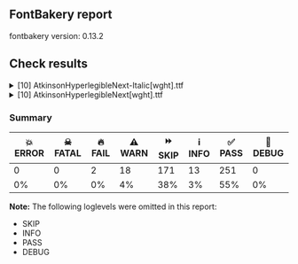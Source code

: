 ## FontBakery report

fontbakery version: 0.13.2







## Check results



<details><summary>[10] AtkinsonHyperlegibleNext-Italic[wght].ttf</summary>
<div>
<details>
    <summary>🔥 <b>FAIL</b> Combined length of family and style must not exceed 32 characters. <a href="https://fontbakery.readthedocs.io/en/stable/fontbakery/checks/universal.html#name-family-and-style-max-length">name/family_and_style_max_length</a></summary>
    <div>







* 🔥 **FAIL** <p>Variable font instance name 'Atkinson Hyperlegible Next ExtraLight Italic' formed by space-separated concatenation of font family name (nameID 1) and instance subfamily nameID 257 exceeds 32 characters.</p>
<p>This has been found to cause shaping issues for some accented letters in Microsoft Word on Windows 10 and 11.</p>
 [code: instance-too-long]



* 🔥 **FAIL** <p>Variable font instance name 'Atkinson Hyperlegible Next ExtraLight Italic' formed by space-separated concatenation of font family name (nameID 1) and instance subfamily nameID 257 exceeds 32 characters.</p>
<p>This has been found to cause shaping issues for some accented letters in Microsoft Word on Windows 10 and 11.</p>
 [code: instance-too-long]



* 🔥 **FAIL** <p>Variable font instance name 'Atkinson Hyperlegible Next Light Italic' formed by space-separated concatenation of font family name (nameID 1) and instance subfamily nameID 258 exceeds 32 characters.</p>
<p>This has been found to cause shaping issues for some accented letters in Microsoft Word on Windows 10 and 11.</p>
 [code: instance-too-long]



* 🔥 **FAIL** <p>Variable font instance name 'Atkinson Hyperlegible Next Light Italic' formed by space-separated concatenation of font family name (nameID 1) and instance subfamily nameID 258 exceeds 32 characters.</p>
<p>This has been found to cause shaping issues for some accented letters in Microsoft Word on Windows 10 and 11.</p>
 [code: instance-too-long]



* 🔥 **FAIL** <p>Variable font instance name 'Atkinson Hyperlegible Next Italic' formed by space-separated concatenation of font family name (nameID 1) and instance subfamily nameID 259 exceeds 32 characters.</p>
<p>This has been found to cause shaping issues for some accented letters in Microsoft Word on Windows 10 and 11.</p>
 [code: instance-too-long]



* 🔥 **FAIL** <p>Variable font instance name 'Atkinson Hyperlegible Next Italic' formed by space-separated concatenation of font family name (nameID 1) and instance subfamily nameID 259 exceeds 32 characters.</p>
<p>This has been found to cause shaping issues for some accented letters in Microsoft Word on Windows 10 and 11.</p>
 [code: instance-too-long]



* 🔥 **FAIL** <p>Variable font instance name 'Atkinson Hyperlegible Next Medium Italic' formed by space-separated concatenation of font family name (nameID 1) and instance subfamily nameID 260 exceeds 32 characters.</p>
<p>This has been found to cause shaping issues for some accented letters in Microsoft Word on Windows 10 and 11.</p>
 [code: instance-too-long]



* 🔥 **FAIL** <p>Variable font instance name 'Atkinson Hyperlegible Next Medium Italic' formed by space-separated concatenation of font family name (nameID 1) and instance subfamily nameID 260 exceeds 32 characters.</p>
<p>This has been found to cause shaping issues for some accented letters in Microsoft Word on Windows 10 and 11.</p>
 [code: instance-too-long]



* 🔥 **FAIL** <p>Variable font instance name 'Atkinson Hyperlegible Next SemiBold Italic' formed by space-separated concatenation of font family name (nameID 1) and instance subfamily nameID 261 exceeds 32 characters.</p>
<p>This has been found to cause shaping issues for some accented letters in Microsoft Word on Windows 10 and 11.</p>
 [code: instance-too-long]



* 🔥 **FAIL** <p>Variable font instance name 'Atkinson Hyperlegible Next SemiBold Italic' formed by space-separated concatenation of font family name (nameID 1) and instance subfamily nameID 261 exceeds 32 characters.</p>
<p>This has been found to cause shaping issues for some accented letters in Microsoft Word on Windows 10 and 11.</p>
 [code: instance-too-long]



* 🔥 **FAIL** <p>Variable font instance name 'Atkinson Hyperlegible Next Bold Italic' formed by space-separated concatenation of font family name (nameID 1) and instance subfamily nameID 262 exceeds 32 characters.</p>
<p>This has been found to cause shaping issues for some accented letters in Microsoft Word on Windows 10 and 11.</p>
 [code: instance-too-long]



* 🔥 **FAIL** <p>Variable font instance name 'Atkinson Hyperlegible Next Bold Italic' formed by space-separated concatenation of font family name (nameID 1) and instance subfamily nameID 262 exceeds 32 characters.</p>
<p>This has been found to cause shaping issues for some accented letters in Microsoft Word on Windows 10 and 11.</p>
 [code: instance-too-long]



* 🔥 **FAIL** <p>Variable font instance name 'Atkinson Hyperlegible Next ExtraBold Italic' formed by space-separated concatenation of font family name (nameID 1) and instance subfamily nameID 263 exceeds 32 characters.</p>
<p>This has been found to cause shaping issues for some accented letters in Microsoft Word on Windows 10 and 11.</p>
 [code: instance-too-long]



* 🔥 **FAIL** <p>Variable font instance name 'Atkinson Hyperlegible Next ExtraBold Italic' formed by space-separated concatenation of font family name (nameID 1) and instance subfamily nameID 263 exceeds 32 characters.</p>
<p>This has been found to cause shaping issues for some accented letters in Microsoft Word on Windows 10 and 11.</p>
 [code: instance-too-long]



* ⚠️ **WARN** <p>Name ID 6 'AtkinsonHyperlegibleNext-Italic' exceeds 27 characters. This has been found to cause problems with PostScript printers, especially on Mac platforms.</p>
 [code: nameid6-too-long]



</div>
</details>

<details>
    <summary>⚠️ <b>WARN</b> Check math signs have the same width. <a href="https://fontbakery.readthedocs.io/en/stable/fontbakery/checks/universal.html#math-signs-width">math_signs_width</a></summary>
    <div>







* ⚠️ **WARN** <p>The most common width is 606 among a set of 3 math glyphs.
The following math glyphs have a different width, though:</p>
<p>Width = 553:
less, greater</p>
<p>Width = 628:
equal, notequal</p>
<p>Width = 602:
logicalnot</p>
<p>Width = 579:
plusminus, greaterequal, lessequal</p>
<p>Width = 531:
multiply</p>
<p>Width = 554:
approxequal</p>
 [code: width-outliers]



</div>
</details>

<details>
    <summary>⚠️ <b>WARN</b> Validate size, and resolution of article images, and ensure article page has minimum length and includes visual assets. <a href="https://fontbakery.readthedocs.io/en/stable/fontbakery/checks/googlefonts.html#googlefonts-article-images">googlefonts/article/images</a></summary>
    <div>







* ⚠️ **WARN** <p>Family metadata at fonts/variable does not have an article.</p>
 [code: lacks-article]



</div>
</details>

<details>
    <summary>⚠️ <b>WARN</b> Check for codepoints not covered by METADATA subsets. <a href="https://fontbakery.readthedocs.io/en/stable/fontbakery/checks/googlefonts.html#googlefonts-metadata-unreachable-subsetting">googlefonts/metadata/unreachable_subsetting</a></summary>
    <div>







* ⚠️ **WARN** <p>The following codepoints supported by the font are not covered by
any subsets defined in the font's metadata file, and will never
be served. You can solve this by either manually adding additional
subset declarations to METADATA.pb, or by editing the glyphset
definitions.</p>
<ul>
<li>U+02D8 BREVE: try adding one of: yi, canadian-aboriginal</li>
<li>U+02D9 DOT ABOVE: try adding one of: yi, canadian-aboriginal</li>
<li>U+02DB OGONEK: try adding one of: yi, canadian-aboriginal</li>
<li>U+0302 COMBINING CIRCUMFLEX ACCENT: try adding one of: coptic, tifinagh, cherokee, math</li>
<li>U+0306 COMBINING BREVE: try adding one of: tifinagh, old-permic</li>
<li>U+0307 COMBINING DOT ABOVE: try adding one of: tai-le, malayalam, canadian-aboriginal, old-permic, duployan, hebrew, coptic, syriac, todhri, tifinagh, math</li>
<li>U+030A COMBINING RING ABOVE: try adding one of: duployan, syriac</li>
<li>U+030B COMBINING DOUBLE ACUTE ACCENT: try adding one of: osage, cherokee</li>
<li>U+030C COMBINING CARON: try adding one of: tai-le, cherokee</li>
<li>U+0312 COMBINING TURNED COMMA ABOVE: try adding math</li>
<li>U+0326 COMBINING COMMA BELOW: try adding math</li>
<li>U+0327 COMBINING CEDILLA: try adding math</li>
<li>U+0328 COMBINING OGONEK: not included in any glyphset definition</li>
<li>U+0394 GREEK CAPITAL LETTER DELTA: try adding one of: elbasan, greek, math</li>
<li>U+03A9 GREEK CAPITAL LETTER OMEGA: try adding one of: elbasan, greek, math</li>
<li>U+03BC GREEK SMALL LETTER MU: try adding one of: greek, math</li>
<li>U+03C0 GREEK SMALL LETTER PI: try adding one of: greek, math, yi</li>
<li>U+2021 DOUBLE DAGGER: try adding adlam</li>
<li>U+2030 PER MILLE SIGN: try adding adlam</li>
<li>U+212E ESTIMATED SYMBOL: try adding math</li>
<li>U+2202 PARTIAL DIFFERENTIAL: try adding math</li>
<li>U+220F N-ARY PRODUCT: try adding math</li>
<li>U+2211 N-ARY SUMMATION: try adding math</li>
<li>U+2219 BULLET OPERATOR: try adding one of: yi, math, symbols, tai-tham</li>
<li>U+221A SQUARE ROOT: try adding math</li>
<li>U+221E INFINITY: try adding math</li>
<li>U+222B INTEGRAL: try adding math</li>
<li>U+2248 ALMOST EQUAL TO: try adding math</li>
<li>U+2260 NOT EQUAL TO: try adding math</li>
<li>U+2264 LESS-THAN OR EQUAL TO: try adding math</li>
<li>U+2265 GREATER-THAN OR EQUAL TO: try adding math</li>
<li>U+25CA LOZENGE: try adding one of: math, symbols</li>
<li>U+266A EIGHTH NOTE: try adding one of: music, symbols</li>
</ul>
<p>Or you can add the above codepoints to one of the subsets supported by the font: <code>latin</code>, <code>latin-ext</code></p>
 [code: unreachable-subsetting]



</div>
</details>

<details>
    <summary>⚠️ <b>WARN</b> Shapes languages in all GF glyphsets. <a href="https://fontbakery.readthedocs.io/en/stable/fontbakery/checks/googlefonts.html#googlefonts-glyphsets-shape-languages">googlefonts/glyphsets/shape_languages</a></summary>
    <div>







* ⚠️ **WARN** <p>GF_TransLatin_Arabic glyphset:</p>
<table>
<thead>
<tr>
<th align="left">WARN messages</th>
<th align="left">Languages</th>
</tr>
</thead>
<tbody>
<tr>
<td align="left">Auxiliary orthography codepoints:</td>
<td align="left"></td>
</tr>
<tr>
<td align="left">The following auxiliary characters are missing from the font: Ŀ</td>
<td align="left"></td>
</tr>
<tr>
<td align="left">The following auxiliary characters are missing from the font: ŀ</td>
<td align="left">ca_Latn (Catalan)</td>
</tr>
<tr>
<td align="left">Auxiliary orthography codepoints:</td>
<td align="left"></td>
</tr>
<tr>
<td align="left">The following auxiliary characters are missing from the font: ſ</td>
<td align="left">de_Latn (German) and fr_Latn (French)</td>
</tr>
<tr>
<td align="left">Auxiliary orthography codepoints:</td>
<td align="left"></td>
</tr>
<tr>
<td align="left">The following auxiliary characters are missing from the font: Ǥ</td>
<td align="left"></td>
</tr>
<tr>
<td align="left">The following auxiliary characters are missing from the font: Ŋ</td>
<td align="left"></td>
</tr>
<tr>
<td align="left">The following auxiliary characters are missing from the font: Ŧ</td>
<td align="left"></td>
</tr>
<tr>
<td align="left">The following auxiliary characters are missing from the font: Ʒ</td>
<td align="left"></td>
</tr>
<tr>
<td align="left">The following auxiliary characters are missing from the font: Ǯ</td>
<td align="left"></td>
</tr>
<tr>
<td align="left">The following auxiliary characters are missing from the font: ǥ</td>
<td align="left"></td>
</tr>
<tr>
<td align="left">The following auxiliary characters are missing from the font: ŋ</td>
<td align="left"></td>
</tr>
<tr>
<td align="left">The following auxiliary characters are missing from the font: ŧ</td>
<td align="left"></td>
</tr>
<tr>
<td align="left">The following auxiliary characters are missing from the font: ʒ</td>
<td align="left"></td>
</tr>
<tr>
<td align="left">The following auxiliary characters are missing from the font: ǯ</td>
<td align="left">fi_Latn (Finnish)</td>
</tr>
<tr>
<td align="left">Auxiliary orthography codepoints:</td>
<td align="left"></td>
</tr>
<tr>
<td align="left">The following auxiliary characters are missing from the font: Ŋ</td>
<td align="left"></td>
</tr>
<tr>
<td align="left">The following auxiliary characters are missing from the font: Ŧ</td>
<td align="left"></td>
</tr>
<tr>
<td align="left">The following auxiliary characters are missing from the font: ŋ</td>
<td align="left"></td>
</tr>
<tr>
<td align="left">The following auxiliary characters are missing from the font: ŧ</td>
<td align="left">nb_Latn (Norwegian Bokmål)</td>
</tr>
</tbody>
</table>
 [code: warning-language-shaping]



</div>
</details>

<details>
    <summary>⚠️ <b>WARN</b> Ensure dotted circle glyph is present and can attach marks. <a href="https://fontbakery.readthedocs.io/en/stable/fontbakery/checks/universal.html#dotted-circle">dotted_circle</a></summary>
    <div>







* ⚠️ **WARN** <p>No dotted circle glyph present</p>
 [code: missing-dotted-circle]



</div>
</details>

<details>
    <summary>⚠️ <b>WARN</b> Ensure soft_dotted characters lose their dot when combined with marks that replace the dot. <a href="https://fontbakery.readthedocs.io/en/stable/fontbakery/checks/universal.html#soft-dotted">soft_dotted</a></summary>
    <div>







* ⚠️ **WARN** <p>The dot of soft dotted characters <em>should</em> disappear in other cases, for example: i̒ i̦̒ i̧̒ j̒ j̦̒ j̧̒ j̨̒ į̒ į̦̒ į̧̒ į̨̒</p>
 [code: soft-dotted]



</div>
</details>

<details>
    <summary>⚠️ <b>WARN</b> Are there any misaligned on-curve points? <a href="https://fontbakery.readthedocs.io/en/stable/fontbakery/checks/universal.html#outline-alignment-miss">outline_alignment_miss</a></summary>
    <div>







* ⚠️ **WARN** <p>The following glyphs have on-curve points which have potentially incorrect y coordinates:</p>
<pre><code>* Aring (U+00C5): X=507.0,Y=669.0 (should be at cap-height 668?)

* S (U+0053): X=262.5,Y=666.5 (should be at cap-height 668?)

* S (U+0053): X=452.5,Y=666.0 (should be at cap-height 668?)

* Sacute (U+015A): X=262.5,Y=666.5 (should be at cap-height 668?)

* Sacute (U+015A): X=452.5,Y=666.0 (should be at cap-height 668?)

* Scaron (U+0160): X=262.5,Y=666.5 (should be at cap-height 668?)

* Scaron (U+0160): X=452.5,Y=666.0 (should be at cap-height 668?)

* Scedilla (U+015E): X=262.5,Y=666.5 (should be at cap-height 668?)

* Scedilla (U+015E): X=452.5,Y=666.0 (should be at cap-height 668?)

* uni0218 (U+0218): X=262.5,Y=666.5 (should be at cap-height 668?)

* uni0218 (U+0218): X=452.5,Y=666.0 (should be at cap-height 668?)

* U (U+0055): X=232.0,Y=-1.5 (should be at baseline 0?)

* Uacute (U+00DA): X=232.0,Y=-1.5 (should be at baseline 0?)

* Ucircumflex (U+00DB): X=232.0,Y=-1.5 (should be at baseline 0?)

* Udieresis (U+00DC): X=232.0,Y=-1.5 (should be at baseline 0?)

* Ugrave (U+00D9): X=232.0,Y=-1.5 (should be at baseline 0?)

* Uhungarumlaut (U+0170): X=232.0,Y=-1.5 (should be at baseline 0?)

* Umacron (U+016A): X=232.0,Y=-1.5 (should be at baseline 0?)

* Uogonek (U+0172): X=230.0,Y=-1.5 (should be at baseline 0?)

* Uring (U+016E): X=438.0,Y=670.0 (should be at cap-height 668?)

* Uring (U+016E): X=438.0,Y=670.0 (should be at cap-height 668?)

* Uring (U+016E): X=232.0,Y=-1.5 (should be at baseline 0?)

* a (U+0061): X=87.0,Y=2.0 (should be at baseline 0?)

* aacute (U+00E1): X=87.0,Y=2.0 (should be at baseline 0?)

* abreve (U+0103): X=87.0,Y=2.0 (should be at baseline 0?)

* acircumflex (U+00E2): X=87.0,Y=2.0 (should be at baseline 0?)

* adieresis (U+00E4): X=87.0,Y=2.0 (should be at baseline 0?)

* agrave (U+00E0): X=87.0,Y=2.0 (should be at baseline 0?)

* amacron (U+0101): X=87.0,Y=2.0 (should be at baseline 0?)

* aogonek (U+0105): X=87.0,Y=2.0 (should be at baseline 0?)

* aring (U+00E5): X=87.0,Y=2.0 (should be at baseline 0?)

* atilde (U+00E3): X=87.0,Y=2.0 (should be at baseline 0?)

* ae (U+00E6): X=88.0,Y=2.0 (should be at baseline 0?)

* dcaron (U+010F): X=741.0,Y=666.0 (should be at cap-height 668?)

* g (U+0067): X=344.0,Y=495.5 (should be at x-height 496?)

* lcaron (U+013E): X=399.0,Y=667.0 (should be at cap-height 668?)

* s (U+0073): X=343.0,Y=494.5 (should be at x-height 496?)

* uni0163 (U+0163): X=168.0,Y=1.0 (should be at baseline 0?)

* exclamdown (U+00A1): X=47.0,Y=2.0 (should be at baseline 0?)

* exclamdown (U+00A1): X=137.0,Y=2.0 (should be at baseline 0?)

* ampersand (U+0026): X=490.5,Y=667.0 (should be at cap-height 668?)

* uni2113 (U+2113): X=287.5,Y=-1.5 (should be at baseline 0?)

* dollar (U+0024): X=262.5,Y=666.0 (should be at cap-height 668?)

* Euro (U+20AC): X=446.5,Y=1.5 (should be at baseline 0?)

* greater (U+003E): X=-13.0,Y=1.0 (should be at baseline 0?)

* greater (U+003E): X=-13.0,Y=1.0 (should be at baseline 0?)

* less (U+003C): X=460.0,Y=1.0 (should be at baseline 0?)

* less (U+003C): X=460.0,Y=1.0 (should be at baseline 0?)

* three (U+0033): X=422.0,Y=670.0 (should be at cap-height 668?)

* eight (U+0038): X=200.5,Y=-0.5 (should be at baseline 0?)

* three.tf: X=464.0,Y=670.0 (should be at cap-height 668?)

* eight.tf: X=208.5,Y=-0.5 (should be at baseline 0?)

* threequarters (U+00BE): X=325.0,Y=668.5 (should be at cap-height 668?)
</code></pre>
 [code: found-misalignments]



</div>
</details>

<details>
    <summary>⚠️ <b>WARN</b> Ensure fonts have ScriptLangTags declared on the 'meta' table. <a href="https://fontbakery.readthedocs.io/en/stable/fontbakery/checks/googlefonts.html#googlefonts-meta-script-lang-tags">googlefonts/meta/script_lang_tags</a></summary>
    <div>







* ⚠️ **WARN** <p>This font file does not have a 'meta' table.</p>
 [code: lacks-meta-table]



</div>
</details>

<details>
    <summary>⚠️ <b>WARN</b> Checking OS/2 achVendID. <a href="https://fontbakery.readthedocs.io/en/stable/fontbakery/checks/googlefonts.html#googlefonts-vendor-id">googlefonts/vendor_id</a></summary>
    <div>







* ⚠️ **WARN** <p>OS/2 VendorID value 'NONE' is not yet recognized. If you registered it recently, then it's safe to ignore this warning message. Otherwise, you should set it to your own unique 4 character code, and register it with Microsoft at <a href="https://www.microsoft.com/typography/links/vendorlist.aspx">https://www.microsoft.com/typography/links/vendorlist.aspx</a></p>
 [code: unknown]



</div>
</details>
</div>
</details>

<details><summary>[10] AtkinsonHyperlegibleNext[wght].ttf</summary>
<div>
<details>
    <summary>🔥 <b>FAIL</b> Combined length of family and style must not exceed 32 characters. <a href="https://fontbakery.readthedocs.io/en/stable/fontbakery/checks/universal.html#name-family-and-style-max-length">name/family_and_style_max_length</a></summary>
    <div>







* 🔥 **FAIL** <p>Variable font instance name 'Atkinson Hyperlegible Next ExtraLight' formed by space-separated concatenation of font family name (nameID 1) and instance subfamily nameID 257 exceeds 32 characters.</p>
<p>This has been found to cause shaping issues for some accented letters in Microsoft Word on Windows 10 and 11.</p>
 [code: instance-too-long]



* 🔥 **FAIL** <p>Variable font instance name 'Atkinson Hyperlegible Next ExtraLight' formed by space-separated concatenation of font family name (nameID 1) and instance subfamily nameID 257 exceeds 32 characters.</p>
<p>This has been found to cause shaping issues for some accented letters in Microsoft Word on Windows 10 and 11.</p>
 [code: instance-too-long]



* 🔥 **FAIL** <p>Variable font instance name 'Atkinson Hyperlegible Next Regular' formed by space-separated concatenation of font family name (nameID 1) and instance subfamily nameID 259 exceeds 32 characters.</p>
<p>This has been found to cause shaping issues for some accented letters in Microsoft Word on Windows 10 and 11.</p>
 [code: instance-too-long]



* 🔥 **FAIL** <p>Variable font instance name 'Atkinson Hyperlegible Next Regular' formed by space-separated concatenation of font family name (nameID 1) and instance subfamily nameID 259 exceeds 32 characters.</p>
<p>This has been found to cause shaping issues for some accented letters in Microsoft Word on Windows 10 and 11.</p>
 [code: instance-too-long]



* 🔥 **FAIL** <p>Variable font instance name 'Atkinson Hyperlegible Next Medium' formed by space-separated concatenation of font family name (nameID 1) and instance subfamily nameID 260 exceeds 32 characters.</p>
<p>This has been found to cause shaping issues for some accented letters in Microsoft Word on Windows 10 and 11.</p>
 [code: instance-too-long]



* 🔥 **FAIL** <p>Variable font instance name 'Atkinson Hyperlegible Next Medium' formed by space-separated concatenation of font family name (nameID 1) and instance subfamily nameID 260 exceeds 32 characters.</p>
<p>This has been found to cause shaping issues for some accented letters in Microsoft Word on Windows 10 and 11.</p>
 [code: instance-too-long]



* 🔥 **FAIL** <p>Variable font instance name 'Atkinson Hyperlegible Next SemiBold' formed by space-separated concatenation of font family name (nameID 1) and instance subfamily nameID 261 exceeds 32 characters.</p>
<p>This has been found to cause shaping issues for some accented letters in Microsoft Word on Windows 10 and 11.</p>
 [code: instance-too-long]



* 🔥 **FAIL** <p>Variable font instance name 'Atkinson Hyperlegible Next SemiBold' formed by space-separated concatenation of font family name (nameID 1) and instance subfamily nameID 261 exceeds 32 characters.</p>
<p>This has been found to cause shaping issues for some accented letters in Microsoft Word on Windows 10 and 11.</p>
 [code: instance-too-long]



* 🔥 **FAIL** <p>Variable font instance name 'Atkinson Hyperlegible Next ExtraBold' formed by space-separated concatenation of font family name (nameID 1) and instance subfamily nameID 263 exceeds 32 characters.</p>
<p>This has been found to cause shaping issues for some accented letters in Microsoft Word on Windows 10 and 11.</p>
 [code: instance-too-long]



* 🔥 **FAIL** <p>Variable font instance name 'Atkinson Hyperlegible Next ExtraBold' formed by space-separated concatenation of font family name (nameID 1) and instance subfamily nameID 263 exceeds 32 characters.</p>
<p>This has been found to cause shaping issues for some accented letters in Microsoft Word on Windows 10 and 11.</p>
 [code: instance-too-long]



* ⚠️ **WARN** <p>Name ID 6 'AtkinsonHyperlegibleNext-Regular' exceeds 27 characters. This has been found to cause problems with PostScript printers, especially on Mac platforms.</p>
 [code: nameid6-too-long]



</div>
</details>

<details>
    <summary>⚠️ <b>WARN</b> Check math signs have the same width. <a href="https://fontbakery.readthedocs.io/en/stable/fontbakery/checks/universal.html#math-signs-width">math_signs_width</a></summary>
    <div>







* ⚠️ **WARN** <p>The most common width is 606 among a set of 3 math glyphs.
The following math glyphs have a different width, though:</p>
<p>Width = 553:
less, greater</p>
<p>Width = 628:
equal, notequal</p>
<p>Width = 602:
logicalnot</p>
<p>Width = 579:
plusminus, greaterequal, lessequal</p>
<p>Width = 532:
multiply</p>
<p>Width = 554:
approxequal</p>
 [code: width-outliers]



</div>
</details>

<details>
    <summary>⚠️ <b>WARN</b> Validate size, and resolution of article images, and ensure article page has minimum length and includes visual assets. <a href="https://fontbakery.readthedocs.io/en/stable/fontbakery/checks/googlefonts.html#googlefonts-article-images">googlefonts/article/images</a></summary>
    <div>







* ⚠️ **WARN** <p>Family metadata at fonts/variable does not have an article.</p>
 [code: lacks-article]



</div>
</details>

<details>
    <summary>⚠️ <b>WARN</b> Check for codepoints not covered by METADATA subsets. <a href="https://fontbakery.readthedocs.io/en/stable/fontbakery/checks/googlefonts.html#googlefonts-metadata-unreachable-subsetting">googlefonts/metadata/unreachable_subsetting</a></summary>
    <div>







* ⚠️ **WARN** <p>The following codepoints supported by the font are not covered by
any subsets defined in the font's metadata file, and will never
be served. You can solve this by either manually adding additional
subset declarations to METADATA.pb, or by editing the glyphset
definitions.</p>
<ul>
<li>U+02D8 BREVE: try adding one of: yi, canadian-aboriginal</li>
<li>U+02D9 DOT ABOVE: try adding one of: yi, canadian-aboriginal</li>
<li>U+02DB OGONEK: try adding one of: yi, canadian-aboriginal</li>
<li>U+0302 COMBINING CIRCUMFLEX ACCENT: try adding one of: coptic, tifinagh, cherokee, math</li>
<li>U+0306 COMBINING BREVE: try adding one of: tifinagh, old-permic</li>
<li>U+0307 COMBINING DOT ABOVE: try adding one of: tai-le, malayalam, canadian-aboriginal, old-permic, duployan, hebrew, coptic, syriac, todhri, tifinagh, math</li>
<li>U+030A COMBINING RING ABOVE: try adding one of: duployan, syriac</li>
<li>U+030B COMBINING DOUBLE ACUTE ACCENT: try adding one of: osage, cherokee</li>
<li>U+030C COMBINING CARON: try adding one of: tai-le, cherokee</li>
<li>U+0312 COMBINING TURNED COMMA ABOVE: try adding math</li>
<li>U+0326 COMBINING COMMA BELOW: try adding math</li>
<li>U+0327 COMBINING CEDILLA: try adding math</li>
<li>U+0328 COMBINING OGONEK: not included in any glyphset definition</li>
<li>U+0394 GREEK CAPITAL LETTER DELTA: try adding one of: elbasan, greek, math</li>
<li>U+03A9 GREEK CAPITAL LETTER OMEGA: try adding one of: elbasan, greek, math</li>
<li>U+03BC GREEK SMALL LETTER MU: try adding one of: greek, math</li>
<li>U+03C0 GREEK SMALL LETTER PI: try adding one of: greek, math, yi</li>
<li>U+2021 DOUBLE DAGGER: try adding adlam</li>
<li>U+2030 PER MILLE SIGN: try adding adlam</li>
<li>U+212E ESTIMATED SYMBOL: try adding math</li>
<li>U+2202 PARTIAL DIFFERENTIAL: try adding math</li>
<li>U+220F N-ARY PRODUCT: try adding math</li>
<li>U+2211 N-ARY SUMMATION: try adding math</li>
<li>U+2219 BULLET OPERATOR: try adding one of: yi, math, symbols, tai-tham</li>
<li>U+221A SQUARE ROOT: try adding math</li>
<li>U+221E INFINITY: try adding math</li>
<li>U+222B INTEGRAL: try adding math</li>
<li>U+2248 ALMOST EQUAL TO: try adding math</li>
<li>U+2260 NOT EQUAL TO: try adding math</li>
<li>U+2264 LESS-THAN OR EQUAL TO: try adding math</li>
<li>U+2265 GREATER-THAN OR EQUAL TO: try adding math</li>
<li>U+25CA LOZENGE: try adding one of: math, symbols</li>
<li>U+266A EIGHTH NOTE: try adding one of: music, symbols</li>
</ul>
<p>Or you can add the above codepoints to one of the subsets supported by the font: <code>latin</code>, <code>latin-ext</code></p>
 [code: unreachable-subsetting]



</div>
</details>

<details>
    <summary>⚠️ <b>WARN</b> Shapes languages in all GF glyphsets. <a href="https://fontbakery.readthedocs.io/en/stable/fontbakery/checks/googlefonts.html#googlefonts-glyphsets-shape-languages">googlefonts/glyphsets/shape_languages</a></summary>
    <div>







* ⚠️ **WARN** <p>GF_TransLatin_Arabic glyphset:</p>
<table>
<thead>
<tr>
<th align="left">WARN messages</th>
<th align="left">Languages</th>
</tr>
</thead>
<tbody>
<tr>
<td align="left">Auxiliary orthography codepoints:</td>
<td align="left"></td>
</tr>
<tr>
<td align="left">The following auxiliary characters are missing from the font: Ŀ</td>
<td align="left"></td>
</tr>
<tr>
<td align="left">The following auxiliary characters are missing from the font: ŀ</td>
<td align="left">ca_Latn (Catalan)</td>
</tr>
<tr>
<td align="left">Auxiliary orthography codepoints:</td>
<td align="left"></td>
</tr>
<tr>
<td align="left">The following auxiliary characters are missing from the font: ſ</td>
<td align="left">de_Latn (German) and fr_Latn (French)</td>
</tr>
<tr>
<td align="left">Auxiliary orthography codepoints:</td>
<td align="left"></td>
</tr>
<tr>
<td align="left">The following auxiliary characters are missing from the font: Ǥ</td>
<td align="left"></td>
</tr>
<tr>
<td align="left">The following auxiliary characters are missing from the font: Ŋ</td>
<td align="left"></td>
</tr>
<tr>
<td align="left">The following auxiliary characters are missing from the font: Ŧ</td>
<td align="left"></td>
</tr>
<tr>
<td align="left">The following auxiliary characters are missing from the font: Ʒ</td>
<td align="left"></td>
</tr>
<tr>
<td align="left">The following auxiliary characters are missing from the font: Ǯ</td>
<td align="left"></td>
</tr>
<tr>
<td align="left">The following auxiliary characters are missing from the font: ǥ</td>
<td align="left"></td>
</tr>
<tr>
<td align="left">The following auxiliary characters are missing from the font: ŋ</td>
<td align="left"></td>
</tr>
<tr>
<td align="left">The following auxiliary characters are missing from the font: ŧ</td>
<td align="left"></td>
</tr>
<tr>
<td align="left">The following auxiliary characters are missing from the font: ʒ</td>
<td align="left"></td>
</tr>
<tr>
<td align="left">The following auxiliary characters are missing from the font: ǯ</td>
<td align="left">fi_Latn (Finnish)</td>
</tr>
<tr>
<td align="left">Auxiliary orthography codepoints:</td>
<td align="left"></td>
</tr>
<tr>
<td align="left">The following auxiliary characters are missing from the font: Ŋ</td>
<td align="left"></td>
</tr>
<tr>
<td align="left">The following auxiliary characters are missing from the font: Ŧ</td>
<td align="left"></td>
</tr>
<tr>
<td align="left">The following auxiliary characters are missing from the font: ŋ</td>
<td align="left"></td>
</tr>
<tr>
<td align="left">The following auxiliary characters are missing from the font: ŧ</td>
<td align="left">nb_Latn (Norwegian Bokmål)</td>
</tr>
</tbody>
</table>
 [code: warning-language-shaping]



</div>
</details>

<details>
    <summary>⚠️ <b>WARN</b> Ensure dotted circle glyph is present and can attach marks. <a href="https://fontbakery.readthedocs.io/en/stable/fontbakery/checks/universal.html#dotted-circle">dotted_circle</a></summary>
    <div>







* ⚠️ **WARN** <p>No dotted circle glyph present</p>
 [code: missing-dotted-circle]



</div>
</details>

<details>
    <summary>⚠️ <b>WARN</b> Ensure soft_dotted characters lose their dot when combined with marks that replace the dot. <a href="https://fontbakery.readthedocs.io/en/stable/fontbakery/checks/universal.html#soft-dotted">soft_dotted</a></summary>
    <div>







* ⚠️ **WARN** <p>The dot of soft dotted characters <em>should</em> disappear in other cases, for example: i̒ i̦̒ i̧̒ j̒ j̦̒ j̧̒ j̨̒ į̒ į̦̒ į̧̒ į̨̒</p>
 [code: soft-dotted]



</div>
</details>

<details>
    <summary>⚠️ <b>WARN</b> Are there any misaligned on-curve points? <a href="https://fontbakery.readthedocs.io/en/stable/fontbakery/checks/universal.html#outline-alignment-miss">outline_alignment_miss</a></summary>
    <div>







* ⚠️ **WARN** <p>The following glyphs have on-curve points which have potentially incorrect y coordinates:</p>
<pre><code>* Aogonek (U+0104): X=515.0,Y=2.0 (should be at baseline 0?)

* Aogonek (U+0104): X=515.0,Y=2.0 (should be at baseline 0?)

* S (U+0053): X=202.5,Y=666.5 (should be at cap-height 668?)

* S (U+0053): X=392.0,Y=666.5 (should be at cap-height 668?)

* Sacute (U+015A): X=202.5,Y=666.5 (should be at cap-height 668?)

* Sacute (U+015A): X=392.0,Y=666.5 (should be at cap-height 668?)

* Scaron (U+0160): X=202.5,Y=666.5 (should be at cap-height 668?)

* Scaron (U+0160): X=392.0,Y=666.5 (should be at cap-height 668?)

* Scedilla (U+015E): X=202.5,Y=666.5 (should be at cap-height 668?)

* Scedilla (U+015E): X=392.0,Y=666.5 (should be at cap-height 668?)

* uni0218 (U+0218): X=202.5,Y=666.5 (should be at cap-height 668?)

* uni0218 (U+0218): X=392.0,Y=666.5 (should be at cap-height 668?)

* Uring (U+016E): X=345.0,Y=670.0 (should be at cap-height 668?)

* Uring (U+016E): X=345.0,Y=670.0 (should be at cap-height 668?)

* aacute (U+00E1): X=390.0,Y=670.0 (should be at cap-height 668?)

* agrave (U+00E0): X=126.0,Y=670.0 (should be at cap-height 668?)

* b (U+0062): X=247.5,Y=-1.5 (should be at baseline 0?)

* cacute (U+0107): X=404.0,Y=670.0 (should be at cap-height 668?)

* dcaron (U+010F): X=651.5,Y=667.5 (should be at cap-height 668?)

* eacute (U+00E9): X=413.0,Y=670.0 (should be at cap-height 668?)

* egrave (U+00E8): X=149.0,Y=670.0 (should be at cap-height 668?)

* uni0123 (U+0123): X=215.0,Y=666.0 (should be at cap-height 668?)

* uni0123 (U+0123): X=281.0,Y=670.0 (should be at cap-height 668?)

* iacute (U+00ED): X=260.0,Y=670.0 (should be at cap-height 668?)

* igrave (U+00EC): X=-4.0,Y=670.0 (should be at cap-height 668?)

* ij (U+0133): X=423.0,Y=-1.0 (should be at baseline 0?)

* j (U+006A): X=171.0,Y=-1.0 (should be at baseline 0?)

* uni0237 (U+0237): X=171.0,Y=-1.0 (should be at baseline 0?)

* uni006A0301: X=171.0,Y=-1.0 (should be at baseline 0?)

* uni006A0301: X=261.0,Y=670.0 (should be at cap-height 668?)

* lcaron (U+013E): X=309.5,Y=668.5 (should be at cap-height 668?)

* nacute (U+0144): X=407.0,Y=670.0 (should be at cap-height 668?)

* oacute (U+00F3): X=406.0,Y=670.0 (should be at cap-height 668?)

* ograve (U+00F2): X=142.0,Y=670.0 (should be at cap-height 668?)

* p (U+0070): X=247.5,Y=-1.5 (should be at baseline 0?)

* thorn (U+00FE): X=247.5,Y=-1.5 (should be at baseline 0?)

* racute (U+0155): X=335.0,Y=670.0 (should be at cap-height 668?)

* s (U+0073): X=154.5,Y=1.5 (should be at baseline 0?)

* sacute (U+015B): X=154.5,Y=1.5 (should be at baseline 0?)

* sacute (U+015B): X=368.0,Y=670.0 (should be at cap-height 668?)

* scaron (U+0161): X=154.5,Y=1.5 (should be at baseline 0?)

* uni0219 (U+0219): X=154.5,Y=1.5 (should be at baseline 0?)

* uacute (U+00FA): X=402.0,Y=670.0 (should be at cap-height 668?)

* ugrave (U+00F9): X=138.0,Y=670.0 (should be at cap-height 668?)

* wacute (U+1E83): X=474.0,Y=670.0 (should be at cap-height 668?)

* wgrave (U+1E81): X=210.0,Y=670.0 (should be at cap-height 668?)

* y (U+0079): X=189.0,Y=-1.0 (should be at baseline 0?)

* yacute (U+00FD): X=189.0,Y=-1.0 (should be at baseline 0?)

* yacute (U+00FD): X=357.0,Y=670.0 (should be at cap-height 668?)

* ycircumflex (U+0177): X=189.0,Y=-1.0 (should be at baseline 0?)

* ydieresis (U+00FF): X=189.0,Y=-1.0 (should be at baseline 0?)

* ygrave (U+1EF3): X=189.0,Y=-1.0 (should be at baseline 0?)

* ygrave (U+1EF3): X=93.0,Y=670.0 (should be at cap-height 668?)

* zacute (U+017A): X=362.0,Y=670.0 (should be at cap-height 668?)

* ordfeminine (U+00AA): X=110.5,Y=670.0 (should be at cap-height 668?)

* uni03BC (U+03BC): X=200.0,Y=2.0 (should be at baseline 0?)

* exclamdown (U+00A1): X=98.0,Y=2.0 (should be at baseline 0?)

* exclamdown (U+00A1): X=188.0,Y=2.0 (should be at baseline 0?)

* at (U+0040): X=532.0,Y=1.0 (should be at baseline 0?)

* ampersand (U+0026): X=420.5,Y=666.0 (should be at cap-height 668?)

* gravecomb (U+0300): X=40.0,Y=670.0 (should be at cap-height 668?)

* acutecomb (U+0301): X=203.0,Y=670.0 (should be at cap-height 668?)

* uni030C.alt: X=137.5,Y=666.5 (should be at cap-height 668?)

* uni0312 (U+0312): X=40.0,Y=666.0 (should be at cap-height 668?)

* uni0312 (U+0312): X=106.0,Y=670.0 (should be at cap-height 668?)

* grave (U+0060): X=40.0,Y=670.0 (should be at cap-height 668?)

* acute (U+00B4): X=203.0,Y=670.0 (should be at cap-height 668?)

* three (U+0033): X=362.5,Y=670.0 (should be at cap-height 668?)

* three.tf: X=404.5,Y=670.0 (should be at cap-height 668?)

* threequarters (U+00BE): X=254.0,Y=668.5 (should be at cap-height 668?)
</code></pre>
 [code: found-misalignments]



</div>
</details>

<details>
    <summary>⚠️ <b>WARN</b> Ensure fonts have ScriptLangTags declared on the 'meta' table. <a href="https://fontbakery.readthedocs.io/en/stable/fontbakery/checks/googlefonts.html#googlefonts-meta-script-lang-tags">googlefonts/meta/script_lang_tags</a></summary>
    <div>







* ⚠️ **WARN** <p>This font file does not have a 'meta' table.</p>
 [code: lacks-meta-table]



</div>
</details>

<details>
    <summary>⚠️ <b>WARN</b> Checking OS/2 achVendID. <a href="https://fontbakery.readthedocs.io/en/stable/fontbakery/checks/googlefonts.html#googlefonts-vendor-id">googlefonts/vendor_id</a></summary>
    <div>







* ⚠️ **WARN** <p>OS/2 VendorID value 'NONE' is not yet recognized. If you registered it recently, then it's safe to ignore this warning message. Otherwise, you should set it to your own unique 4 character code, and register it with Microsoft at <a href="https://www.microsoft.com/typography/links/vendorlist.aspx">https://www.microsoft.com/typography/links/vendorlist.aspx</a></p>
 [code: unknown]



</div>
</details>
</div>
</details>




### Summary

| 💥 ERROR | ☠ FATAL | 🔥 FAIL | ⚠️ WARN | ⏩ SKIP | ℹ️ INFO | ✅ PASS | 🔎 DEBUG | 
| ---|---|---|---|---|---|---|---|
| 0 | 0 | 2 | 18 | 171 | 13 | 251 | 0 | 
| 0% | 0% | 0% | 4% | 38% | 3% | 55% | 0% | 



**Note:** The following loglevels were omitted in this report:


* SKIP
* INFO
* PASS
* DEBUG
